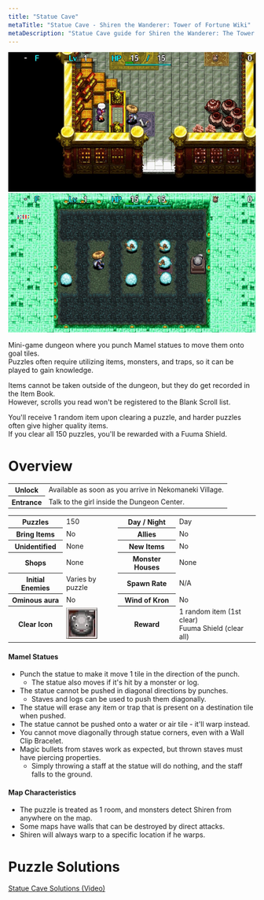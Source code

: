 ```yaml
---
title: "Statue Cave"
metaTitle: "Statue Cave - Shiren the Wanderer: Tower of Fortune Wiki"
metaDescription: "Statue Cave guide for Shiren the Wanderer: The Tower of Fortune and the Dice of Fate."
---
```

<div class="pageTopImage dungeonPageImage2">
  <img src="../images/overworld/statue_cave.jpg"/><img src="../images/other/statue_cave.jpg"/>
</div>

Mini-game dungeon where you punch Mamel statues to move them onto goal tiles.<br/>Puzzles often require utilizing items, monsters, and traps, so it can be played to gain knowledge.

Items cannot be taken outside of the dungeon, but they do get recorded in the Item Book.<br/>However, scrolls you read won't be registered to the Blank Scroll list.

You'll receive 1 random item upon clearing a puzzle, and harder puzzles often give higher quality items.<br/>If you clear all 150 puzzles, you'll be rewarded with a Fuuma Shield.

# Overview

<table class="dungeonOverview">
  <tr>
    <th>Unlock</th>
    <td class="highlightYellow">Available as soon as you arrive in Nekomaneki Village.</td>
  </tr>
  <tr>
    <th>Entrance</th>
    <td class="highlightYellow">Talk to the girl inside the Dungeon Center.</td>
  </tr>
</table>

<table class="dungeonTable">
  <tr>
    <th>Puzzles</th>
    <td>150</td>
    <th>Day / Night</th>
    <td>Day</td>
  </tr>
  <tr>
    <th>Bring Items</th>
    <td>No</td>
    <th>Allies</th>
    <td>No</td>
  </tr>
  <tr>
    <th>Unidentified</th>
    <td>None</td>
    <th>New Items</th>
    <td>No</td>
  </tr>
  <tr>
    <th>Shops</th>
    <td>None</td>
    <th>Monster Houses</th>
    <td>None</td>
  </tr>
  <tr>
    <th>Initial Enemies</th>
    <td>Varies by puzzle</td>
    <th>Spawn Rate</th>
    <td>N/A</td>
  </tr>
  <tr>
    <th>Ominous aura</th>
    <td>No</td>
    <th>Wind of Kron</th>
    <td>No</td>
  </tr>
  <tr>
    <th>Clear Icon</th>
    <td class="clearIcon"><img src="../images/other/clear_statue.png"/></td>
    <th>Reward</th>
    <td>1 random item (1st clear)<br/>Fuuma Shield (clear all)</td>
  </tr>
</table>

#### Mamel Statues

- Punch the statue to make it move 1 tile in the direction of the punch.
    - The statue also moves if it's hit by a monster or log.
- The statue cannot be pushed in diagonal directions by punches.
    - Staves and logs can be used to push them diagonally.
- The statue will erase any item or trap that is present on a destination tile when pushed.
- The statue cannot be pushed onto a water or air tile - it'll warp instead.
- You cannot move diagonally through statue corners, even with a Wall Clip Bracelet.
- Magic bullets from staves work as expected, but thrown staves must have piercing properties.
    - Simply throwing a staff at the statue will do nothing, and the staff falls to the ground.

#### Map Characteristics

- The puzzle is treated as 1 room, and monsters detect Shiren from anywhere on the map.
- Some maps have walls that can be destroyed by direct attacks.
- Shiren will always warp to a specific location if he warps.

# Puzzle Solutions

[Statue Cave Solutions (Video)](https://www.youtube.com/watch?v=aj6Y36oC2sk)
